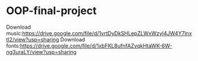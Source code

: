 # OOP-final-project
Download music:https://drive.google.com/file/d/1vrtDyDkSHLepZLWxWzyl4JW4Y7lnxtI2/view?usp=sharing
Download fonts:https://drive.google.com/file/d/1xbFKL8ufnfAZvqkHtaWK-6W-ng3uraLY/view?usp=sharing
